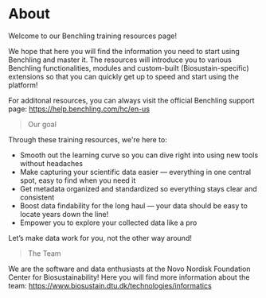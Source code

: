 # About

Welcome to our Benchling training resources page! 

We hope that here you will find the information you need to start using Benchling and master it. The resources will introduce you to various Benchling functionalities, modules and custom-built (Biosustain-specific) extensions so that you can quickly get up to speed and start using the platform! 

For additonal resources, you can always visit the official Benchling support page: https://help.benchling.com/hc/en-us 


> Our goal

Through these training resources, we're here to:

- Smooth out the learning curve so you can dive right into using new tools without headaches
- Make capturing your scientific data easier — everything in one central spot, easy to find when you need it
- Get metadata organized and standardized so everything stays clear and consistent
- Boost data findability for the long haul — your data should be easy to locate years down the line!
- Empower you to explore your collected data like a pro

Let’s make data work for you, not the other way around!


> The Team

We are the software and data enthusiasts at the Novo Nordisk Foundation Center for Biosustainability! Here you will find more information about the team: https://www.biosustain.dtu.dk/technologies/informatics



